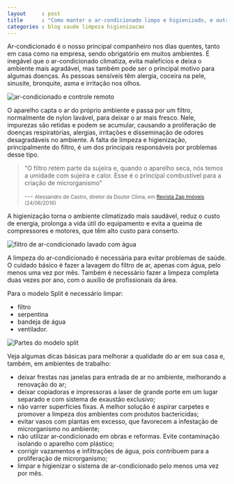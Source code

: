 ```yaml
---
layout     : post
title      : "Como manter o ar-condicionado limpo e higienizado, e outras dicas de saúde"
categories : blog saude limpeza higienizacao
---
```


<div class="grid pull">
  <div class="cell">
    <p>Ar-condicionado é o nosso principal companheiro nos dias quentes, tanto em casa como na empresa, sendo obrigatório em muitos ambientes. É inegável que o ar-condicionado climatiza, evita malefícios e deixa o ambiente mais agradável, mas também pode ser o principal motivo para algumas doenças. As pessoas sensíveis têm alergia, coceira na pele, sinusite, bronquite, asma e irritação nos olhos.</p>
  </div>
  <div class="cell">
    <img src="https://c2.staticflickr.com/8/7643/27322791133_223bbe8c41_o.jpg" alt="ar-condicionado e controle remoto">
  </div>
</div>

O aparelho capta o ar do próprio ambiente e passa por um filtro, normalmente de nylon lavável, para deixar o ar mais fresco. Nele, impurezas são retidas e podem se acumular, causando a proliferação de doenças respiratórias, alergias, irritações e disseminação de odores desagradáveis no ambiente. A falta de limpeza e higienização, principalmente do filtro, é um dos principais responsáveis por problemas desse tipo.

> “O filtro retém parte da sujeira e, quando o aparelho seca, nós temos a umidade com sujeira e calor. Esse é o principal combustível para a criação de microrganismo”
> 
> --- <small>Alessandro de Castro, diretor da Doutor Clima, em [Revista Zap Imóveis](http://revista.zapimoveis.com.br/mantenha-seu-ar-condicionado-limpo-e-evite-problemas-de-saude/) (24/06/2016)</small>

A higienização torna o ambiente climatizado mais saudável, reduz o custo de energia, prolonga a vida útil do equipamento e evita a queima de compressores e motores, que têm alto custo para conserto.

<div class="grid">
  <div class="cell"><img src="https://c2.staticflickr.com/8/7313/27657308140_cc86a38572_o.jpg" alt="filtro de ar-condicionado lavado com água"></div>
  <div class="cell"><p>A limpeza do ar-condicionado é necessária para evitar problemas de saúde. O cuidado básico é fazer a lavagem do filtro de ar, apenas com água, pelo menos uma vez por mês. Também é necessário fazer a limpeza completa duas vezes por ano, com o auxílio de profissionais da área.</p></div>
</div>

<div class="grid inner">
  <div class="cell _fill">
    <p>Para o modelo Split é necessário limpar:</p>
    <ul>
      <li>filtro</li>
      <li>serpentina</li>
      <li>bandeja de água</li>
      <li>ventilador.</li>
    </ul>
  </div>
  <div class="cell _fill"><img src="https://c2.staticflickr.com/8/7355/27935967095_78abe0a386_o.jpg" alt="Partes do modelo split"></div>
</div>

Veja algumas dicas básicas para melhorar a qualidade do ar em sua casa e, também, em ambientes de trabalho:

- deixar frestas nas janelas para entrada de ar no ambiente, melhorando a renovação do ar;
- deixar copiadoras e impressoras a laser de grande porte em um lugar separado e com sistema de exaustão exclusivo;
- não varrer superfícies fixas. A melhor solução é aspirar carpetes e promover a limpeza dos ambientes com produtos bactericidas;
- evitar vasos com plantas em excesso, que favorecem a infestação de microrganismo no ambiente;
- não utilizar ar-condicionado em obras e reformas. Evite contaminação isolando o aparelho com plástico;
- corrigir vazamentos e infiltrações de água, pois contribuem para a proliferação de microrganismo;
- limpar e higienizar o sistema de ar-condicionado pelo menos uma vez por mês.